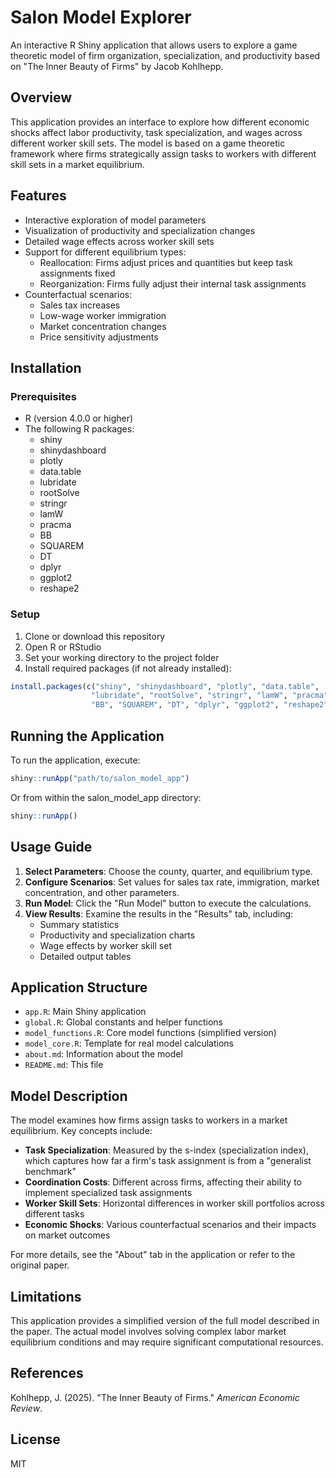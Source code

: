 # Salon Model Explorer

An interactive R Shiny application that allows users to explore a game theoretic model of firm organization, specialization, and productivity based on "The Inner Beauty of Firms" by Jacob Kohlhepp.

## Overview

This application provides an interface to explore how different economic shocks affect labor productivity, task specialization, and wages across different worker skill sets. The model is based on a game theoretic framework where firms strategically assign tasks to workers with different skill sets in a market equilibrium.

## Features

- Interactive exploration of model parameters
- Visualization of productivity and specialization changes
- Detailed wage effects across worker skill sets
- Support for different equilibrium types:
  - Reallocation: Firms adjust prices and quantities but keep task assignments fixed
  - Reorganization: Firms fully adjust their internal task assignments
- Counterfactual scenarios:
  - Sales tax increases
  - Low-wage worker immigration
  - Market concentration changes
  - Price sensitivity adjustments

## Installation

### Prerequisites

- R (version 4.0.0 or higher)
- The following R packages:
  - shiny
  - shinydashboard
  - plotly
  - data.table
  - lubridate
  - rootSolve
  - stringr
  - lamW
  - pracma
  - BB
  - SQUAREM
  - DT
  - dplyr
  - ggplot2
  - reshape2

### Setup

1. Clone or download this repository
2. Open R or RStudio
3. Set your working directory to the project folder
4. Install required packages (if not already installed):

```R
install.packages(c("shiny", "shinydashboard", "plotly", "data.table", 
                  "lubridate", "rootSolve", "stringr", "lamW", "pracma", 
                  "BB", "SQUAREM", "DT", "dplyr", "ggplot2", "reshape2"))
```

## Running the Application

To run the application, execute:

```R
shiny::runApp("path/to/salon_model_app")
```

Or from within the salon_model_app directory:

```R
shiny::runApp()
```

## Usage Guide

1. **Select Parameters**: Choose the county, quarter, and equilibrium type.
2. **Configure Scenarios**: Set values for sales tax rate, immigration, market concentration, and other parameters.
3. **Run Model**: Click the "Run Model" button to execute the calculations.
4. **View Results**: Examine the results in the "Results" tab, including:
   - Summary statistics
   - Productivity and specialization charts
   - Wage effects by worker skill set
   - Detailed output tables

## Application Structure

- `app.R`: Main Shiny application
- `global.R`: Global constants and helper functions
- `model_functions.R`: Core model functions (simplified version)
- `model_core.R`: Template for real model calculations
- `about.md`: Information about the model
- `README.md`: This file

## Model Description

The model examines how firms assign tasks to workers in a market equilibrium. Key concepts include:

- **Task Specialization**: Measured by the s-index (specialization index), which captures how far a firm's task assignment is from a "generalist benchmark"
- **Coordination Costs**: Different across firms, affecting their ability to implement specialized task assignments
- **Worker Skill Sets**: Horizontal differences in worker skill portfolios across different tasks
- **Economic Shocks**: Various counterfactual scenarios and their impacts on market outcomes

For more details, see the "About" tab in the application or refer to the original paper.

## Limitations

This application provides a simplified version of the full model described in the paper. The actual model involves solving complex labor market equilibrium conditions and may require significant computational resources.

## References

Kohlhepp, J. (2025). "The Inner Beauty of Firms." *American Economic Review*.

## License

MIT

